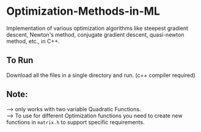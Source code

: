 # Optimization-Methods-in-ML
Implementation of various optimization algorithms like steepest gradient descent, Newton's method, conjugate gradient descent, quasi-newton method, etc., in C++.

## To Run
Download all the files in a single directory and run. (c++ compiler required)

## Note:
--> only works with two variable Quadratic Functions.<br>
--> To use for different Optimization functions you need to create new functions in `matrix.h` to support specific requirements.
